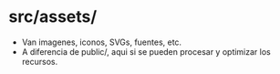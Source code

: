 # src/assets/

- Van imagenes, iconos, SVGs, fuentes, etc.
- A diferencia de public/, aqui si se pueden procesar y optimizar los recursos.